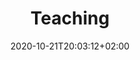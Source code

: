 ---
members: ["PLevy"]
title: "Teaching"
listchaire: true
date: 2020-10-21T20:03:12+02:00
draft: false
searchFilter: Teaching
notEverything: true
notListed: true
layout: list
comment: false
tags: ['Pierre', 'Lévy', 'teaching']
zone: "teaching"
---